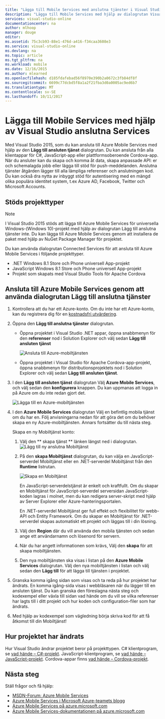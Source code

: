 ```yaml
---
title: "Lägga till Mobile Services med anslutna tjänster i Visual Studio | Microsoft Docs"
description: "Lägga till Mobile Services med hjälp av dialogrutan Visual Studio Lägg till anslutna tjänster"
services: visual-studio-online
documentationcenter: na
author: mlhoop
manager: douge
editor: 
ms.assetid: 75c3cb93-88e1-476d-a416-f34caa3608e3
ms.service: visual-studio-online
ms.devlang: na
ms.topic: article
ms.tgt_pltfrm: na
ms.workload: mobile
ms.date: 12/16/2015
ms.author: mlearned
ms.openlocfilehash: d185fdafebad56f8970e390b2a0672c3fb84df8f
ms.sourcegitcommit: 6699c77dcbd5f8a1a2f21fba3d0a0005ac9ed6b7
ms.translationtype: MT
ms.contentlocale: sv-SE
ms.lasthandoff: 10/11/2017
---
```

# <a name="adding-mobile-services-by-using-visual-studio-connected-services"></a>Lägga till Mobile Services med hjälp av Visual Studio anslutna Services
Med Visual Studio 2015, som du kan ansluta till Azure Mobile Services med hjälp av den **Lägg till ansluten tjänst** dialogrutan. Du kan ansluta från alla klientappar för C#, JavaScript-app eller plattformsoberoende Cordova-app. När du ansluter kan du skapa och komma åt data, skapa anpassade API: er och schemalagda jobb eller lägga till stöd för push-meddelanden.  Anslutna tjänster åtgärden lägger till alla lämpliga referenser och anslutningen kod. Du kan också dra nytta av inbyggt stöd för autentisering med en mängd olika populära identitet system, t.ex Azure AD, Facebook, Twitter och Microsoft Accounts.

## <a name="supported-project-types"></a>Stöds projekttyper
> [!NOTE]
> I Visual Studio 2015 stöds att lägga till Azure Mobile Services för universella Windows-(Windows 10)-projekt med hjälp av dialogrutan Lägg till anslutna tjänster inte. Du kan lägga till Azure Mobile Services genom att installera de paket med hjälp av NuGet Package Manager för projektet.
> 
> 

Du kan använda dialogrutan Connected Services för att ansluta till Azure Mobile Services i följande projekttyper.

* .NET Windows 8.1 Store och Phone universell App-projekt
* JavaScript Windows 8.1 Store och Phone universell App-projekt
* Projekt som skapats med Visual Studio Tools för Apache Cordova

## <a name="connect-to-azure-mobile-services-using-the-add-connected-services-dialog"></a>Ansluta till Azure Mobile Services genom att använda dialogrutan Lägg till anslutna tjänster
1. Kontrollera att du har ett Azure-konto. Om du inte har ett Azure-konto, kan du registrera dig för en [kostnadsfri utvärdering](http://go.microsoft.com/fwlink/?LinkId=518146).
2. Öppna den **Lägg till anslutna tjänster** dialogrutan.
   
   * Öppna projektet i Visual Studio .NET appar, öppna snabbmenyn för den **referenser** nod i Solution Explorer och välj sedan **Lägg till ansluten tjänst**
     
        ![Ansluta till Azure-mobiltjänsten](./media/vs-azure-tools-connected-services-add-mobile-services/IC797635.png)
   * Öppna projektet i Visual Studio för Apache Cordova-app-projekt, öppna snabbmenyn för distributionsprojektets nod i Solution Explorer och välj sedan **Lägg till ansluten tjänst**.
3. I den **Lägg till ansluten tjänst** dialogrutan Välj **Azure Mobile Services**, och välj sedan den **konfigurera** knappen. Du kan uppmanas att logga in på Azure om du inte redan gjort det.
   
    ![Lägga till en Azure-mobiltjänsten](./media/vs-azure-tools-connected-services-add-mobile-services/IC797636.png)
4. I den **Azure Mobile Services** dialogrutan Välj en befintlig mobila tjänst om du har en. Följ anvisningarna nedan för att göra det om du behöver skapa en ny Azure-mobiltjänsten. Annars fortsätter du till nästa steg.
   
    Skapa en ny Mobiltjänst konto:
   
   1. Välj den ** skapa tjänst ** länken längst ned i dialogrutan.
       ![Lägg till ny anslutna Mobiltjänst](./media/vs-azure-tools-connected-services-add-mobile-services/IC797637.png)
   2. På den **skapa Mobiltjänst** dialogrutan, du kan välja en JavaScript-serverdel Mobiltjänst eller en .NET-serverdel Mobiltjänst från den **Runtime** listrutan. 
      
       ![Skapa en Mobiltjänst](./media/vs-azure-tools-connected-services-add-mobile-services/IC797638.png)
      
       En JavaScript-serverdelstjänst är enkelt och kraftfullt. Om du skapar en Mobiltjänst för JavaScript-serverdel serversidan JavaScript-koden lagras i molnet, men du kan redigera server-skript med hjälp av Server Explorer eller Azure-hanteringsportalen. 
      
       En .NET-serverdel Mobiltjänst ger full effekt och flexibilitet för webb-API och Entity Framework. Om du skapar en Mobiltjänst för .NET-serverdel skapas automatiskt ett projekt och läggas till i din lösning. 
   3. Välj den **Region** där du vill använda den mobila tjänsten och sedan ange ett användarnamn och lösenord för servern.
   4. När du har angett informationen som krävs, Välj den **skapa** för att skapa mobiltjänsten.
   5. Den nya mobiltjänsten ska visas i listan på den **Azure Mobile Services** dialogrutan. Välj den nya mobiltjänsten i listan och välj sedan den **Lägg till** för att lägga till tjänsten i projektet.
5. Granska komma igång sidan som visas och ta reda på hur projektet har ändrats. En komma igång-sida visas i webbläsaren när du lägger till en ansluten tjänst. Du kan granska den föreslagna nästa steg och kodexempel eller växla till sidan vad hände om du vill se vilka referenser har lagts till i ditt projekt och hur koden och configuration-filer som har ändrats.
6. Med hjälp av kodexempel som vägledning börja skriva kod för att få åtkomst till din Mobiltjänst!

## <a name="how-your-project-is-modified"></a>Hur projektet har ändrats
Hur Visual Studio ändrar projektet beror på projekttypen. C# klientprogram, se [vad hände – C#-projekt](http://go.microsoft.com/fwlink/p/?LinkId=513119). JavaScript-klientprogram, se [vad hände – JavaScript-projekt](http://go.microsoft.com/fwlink/p/?LinkId=513120). Cordova-appar finns [vad hände – Cordova-projekt](http://go.microsoft.com/fwlink/p/?LinkId=513116).

## <a name="next-steps"></a>Nästa steg
Ställ frågor och få hjälp: 

* [MSDN-Forum: Azure Mobile Services](https://social.msdn.microsoft.com/forums/azure/home?forum=azuremobile)
* [Azure Mobile Services i Microsoft Azure-teamets blogg](https://azure.microsoft.com/blog/topics/mobile/)
* [Azure Mobile Services på azure.microsoft.com](https://azure.microsoft.com/services/mobile-services/)
* [Azure Mobile Services-dokumentationen på azure.microsoft.com](https://azure.microsoft.com/documentation/services/mobile-services/)

